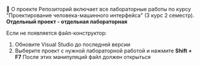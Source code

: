 📌 О проекте
Репозиторий включает все лабораторные работы по курсу "Проектирование человека-машинного интерфейса" (3 курс 2 семестр).
**Отдельный проект - отдельная лабораторная**

Если не появляется файл-конструктор:
1) Обновите Visual Studio до последней версии
2) Выберите проект с нужной лабораторной работой и нажмите **Shift + F7**
После этих манипуляций файл должен открыться
